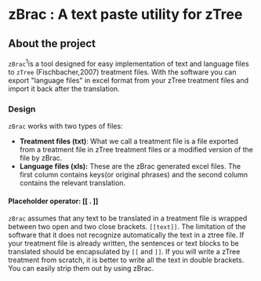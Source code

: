 # zBrac : A text paste utility for zTree
## About the project

`zBrac`<sup>1</sup>is a tool designed for easy implementation of text and language files to `zTree` (Fischbacher,2007) treatment files.  With the software you can export "language files" in excel format from your zTree treatment files and import it back after the translation.

### Design

 `zBrac` works with two types of files:

- **Treatment files (txt)**: What we call a treatment file is a file exported from a treatment file in zTree treatment files or a modified version of the file by zBrac. 
- **Language files (xls):** These are the zBrac generated excel files. The first column contains keys(or original phrases) and the second column contains the relevant translation. 

#### Placeholder operator: [[ . ]]

`zBrac` assumes that any text to be translated in a treatment file is wrapped between two open and two close brackets. `[[text]]`. The limitation of the software that it does not recognize automatically the text in a ztree file. If your treatment file is already written, the sentences or text blocks to be translated should be encapsulated by `[[` and `]]`. If you will write a zTree treatment from scratch, it is better to write all the text in double brackets. You can easily strip them out by using zBrac.
